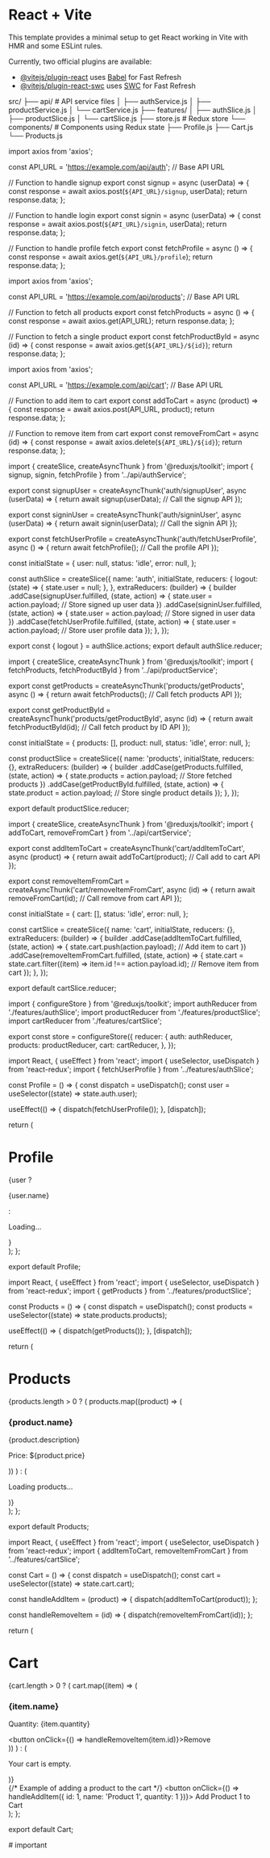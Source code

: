 # React + Vite

This template provides a minimal setup to get React working in Vite with HMR and some ESLint rules.

Currently, two official plugins are available:

- [@vitejs/plugin-react](https://github.com/vitejs/vite-plugin-react/blob/main/packages/plugin-react/README.md) uses [Babel](https://babeljs.io/) for Fast Refresh
- [@vitejs/plugin-react-swc](https://github.com/vitejs/vite-plugin-react-swc) uses [SWC](https://swc.rs/) for Fast Refresh



<!-- for redux file structure to best practice  -->

src/
 ├── api/              # API service files
 │   ├── authService.js
 │   ├── productService.js
 │   └── cartService.js
 ├── features/
 │   ├── authSlice.js
 │   ├── productSlice.js
 │   └── cartSlice.js
 ├── store.js          # Redux store
 └── components/       # Components using Redux state
     ├── Profile.js
     ├── Cart.js
     └── Products.js


<!-- // src/api/authService.js -->
import axios from 'axios';

const API_URL = 'https://example.com/api/auth'; // Base API URL

// Function to handle signup
export const signup = async (userData) => {
  const response = await axios.post(`${API_URL}/signup`, userData);
  return response.data;
};

// Function to handle login
export const signin = async (userData) => {
  const response = await axios.post(`${API_URL}/signin`, userData);
  return response.data;
};

// Function to handle profile fetch
export const fetchProfile = async () => {
  const response = await axios.get(`${API_URL}/profile`);
  return response.data;
};

<!-- // src/api/productService.js -->
import axios from 'axios';

const API_URL = 'https://example.com/api/products'; // Base API URL

// Function to fetch all products
export const fetchProducts = async () => {
  const response = await axios.get(API_URL);
  return response.data;
};

// Function to fetch a single product
export const fetchProductById = async (id) => {
  const response = await axios.get(`${API_URL}/${id}`);
  return response.data;
};


<!-- // src/api/cartService.js -->
import axios from 'axios';

const API_URL = 'https://example.com/api/cart'; // Base API URL

// Function to add item to cart
export const addToCart = async (product) => {
  const response = await axios.post(API_URL, product);
  return response.data;
};

// Function to remove item from cart
export const removeFromCart = async (id) => {
  const response = await axios.delete(`${API_URL}/${id}`);
  return response.data;
};



<!-- // src/features/authSlice.js -->
import { createSlice, createAsyncThunk } from '@reduxjs/toolkit';
import { signup, signin, fetchProfile } from '../api/authService';

export const signupUser = createAsyncThunk('auth/signupUser', async (userData) => {
  return await signup(userData); // Call the signup API
});

export const signinUser = createAsyncThunk('auth/signinUser', async (userData) => {
  return await signin(userData); // Call the signin API
});

export const fetchUserProfile = createAsyncThunk('auth/fetchUserProfile', async () => {
  return await fetchProfile(); // Call the profile API
});

const initialState = {
  user: null,
  status: 'idle',
  error: null,
};

const authSlice = createSlice({
  name: 'auth',
  initialState,
  reducers: {
    logout: (state) => {
      state.user = null;
    },
  },
  extraReducers: (builder) => {
    builder
      .addCase(signupUser.fulfilled, (state, action) => {
        state.user = action.payload; // Store signed up user data
      })
      .addCase(signinUser.fulfilled, (state, action) => {
        state.user = action.payload; // Store signed in user data
      })
      .addCase(fetchUserProfile.fulfilled, (state, action) => {
        state.user = action.payload; // Store user profile data
      });
  },
});

export const { logout } = authSlice.actions;
export default authSlice.reducer;


<!-- // src/features/productSlice.js -->
import { createSlice, createAsyncThunk } from '@reduxjs/toolkit';
import { fetchProducts, fetchProductById } from '../api/productService';

export const getProducts = createAsyncThunk('products/getProducts', async () => {
  return await fetchProducts(); // Call fetch products API
});

export const getProductById = createAsyncThunk('products/getProductById', async (id) => {
  return await fetchProductById(id); // Call fetch product by ID API
});

const initialState = {
  products: [],
  product: null,
  status: 'idle',
  error: null,
};

const productSlice = createSlice({
  name: 'products',
  initialState,
  reducers: {},
  extraReducers: (builder) => {
    builder
      .addCase(getProducts.fulfilled, (state, action) => {
        state.products = action.payload; // Store fetched products
      })
      .addCase(getProductById.fulfilled, (state, action) => {
        state.product = action.payload; // Store single product details
      });
  },
});

export default productSlice.reducer;


<!-- // src/features/cartSlice.js -->
import { createSlice, createAsyncThunk } from '@reduxjs/toolkit';
import { addToCart, removeFromCart } from '../api/cartService';

export const addItemToCart = createAsyncThunk('cart/addItemToCart', async (product) => {
  return await addToCart(product); // Call add to cart API
});

export const removeItemFromCart = createAsyncThunk('cart/removeItemFromCart', async (id) => {
  return await removeFromCart(id); // Call remove from cart API
});

const initialState = {
  cart: [],
  status: 'idle',
  error: null,
};

const cartSlice = createSlice({
  name: 'cart',
  initialState,
  reducers: {},
  extraReducers: (builder) => {
    builder
      .addCase(addItemToCart.fulfilled, (state, action) => {
        state.cart.push(action.payload); // Add item to cart
      })
      .addCase(removeItemFromCart.fulfilled, (state, action) => {
        state.cart = state.cart.filter((item) => item.id !== action.payload.id); // Remove item from cart
      });
  },
});

export default cartSlice.reducer;



<!-- // src/store.js -->
import { configureStore } from '@reduxjs/toolkit';
import authReducer from './features/authSlice';
import productReducer from './features/productSlice';
import cartReducer from './features/cartSlice';

export const store = configureStore({
  reducer: {
    auth: authReducer,
    products: productReducer,
    cart: cartReducer,
  },
});


<!-- // src/components/Profile.js -->
import React, { useEffect } from 'react';
import { useSelector, useDispatch } from 'react-redux';
import { fetchUserProfile } from '../features/authSlice';

const Profile = () => {
  const dispatch = useDispatch();
  const user = useSelector((state) => state.auth.user);

  useEffect(() => {
    dispatch(fetchUserProfile());
  }, [dispatch]);

  return (
    <div>
      <h1>Profile</h1>
      {user ? <p>{user.name}</p> : <p>Loading...</p>}
    </div>
  );
};

export default Profile;


<!-- // src/components/Products.js -->
import React, { useEffect } from 'react';
import { useSelector, useDispatch } from 'react-redux';
import { getProducts } from '../features/productSlice';

const Products = () => {
  const dispatch = useDispatch();
  const products = useSelector((state) => state.products.products);

  useEffect(() => {
    dispatch(getProducts());
  }, [dispatch]);

  return (
    <div>
      <h1>Products</h1>
            <div>
        {products.length > 0 ? (
          products.map((product) => (
            <div key={product.id}>
              <h3>{product.name}</h3>
              <p>{product.description}</p>
              <p>Price: ${product.price}</p>
            </div>
          ))
        ) : (
          <p>Loading products...</p>
        )}
      </div>
    </div>
  );
};

export default Products;


<!-- // src/components/Cart.js -->
import React, { useEffect } from 'react';
import { useSelector, useDispatch } from 'react-redux';
import { addItemToCart, removeItemFromCart } from '../features/cartSlice';

const Cart = () => {
  const dispatch = useDispatch();
  const cart = useSelector((state) => state.cart.cart);

  const handleAddItem = (product) => {
    dispatch(addItemToCart(product));
  };

  const handleRemoveItem = (id) => {
    dispatch(removeItemFromCart(id));
  };

  return (
    <div>
      <h1>Cart</h1>
      <div>
        {cart.length > 0 ? (
          cart.map((item) => (
            <div key={item.id}>
              <h3>{item.name}</h3>
              <p>Quantity: {item.quantity}</p>
              <button onClick={() => handleRemoveItem(item.id)}>Remove</button>
            </div>
          ))
        ) : (
          <p>Your cart is empty.</p>
        )}
      </div>
      {/* Example of adding a product to the cart */}
      <button onClick={() => handleAddItem({ id: 1, name: 'Product 1', quantity: 1 })}>
        Add Product 1 to Cart
      </button>
    </div>
  );
};

export default Cart;

#   i m p o r t a n t  
 